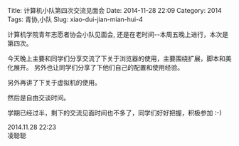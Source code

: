 Title: 计算机小队第四次交流见面会
Date: 2014-11-28 22:09
Category: 2014
Tags: 青协,小队
Slug: xiao-dui-jian-mian-hui-4

计算机学院青年志愿者协会小队见面会, 还是在老时间--本周五晚上进行，本次是第四次。

今天晚上主要和同学们分享交流了下关于浏览器的使用，主要围绕扩展，脚本和美化展开。
另外也让同学们分享了下他们自己的配置和使用经验。

另外再讲了下关于虚拟机的使用。

然后是自由交谈时间。

学期已经过半，剩下的交流见面时间也不多了，同学们好好把握，积极参加 :-)


2014.11.28 22:23  
凌聪聪
